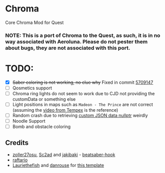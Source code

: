 # Chroma

Core Chroma Mod for Quest

### NOTE: This is a port of Chroma to the Quest, as such, it is in no way associated with Aeroluna. Please do not pester them about bugs, they are not associated with this port.

# TODO:
- [x] ~~Saber coloring is not working, no clue why~~ Fixed in commit [5709147](https://github.com/nyamimi/Chroma/commit/570914772f868e8a99338fbc1ddf18f0336daeaa)
- [ ] Qosmetics support
- [ ] Chroma ring lights do not seem to work due to CJD not providing the customData or something else
- [ ] Light positions in maps such as `Madeon - The Prince` are not correct (assuming the [video from Tempex](https://www.youtube.com/watch?v=I0G34tNpbPU) is the reference)
- [ ] Random crash due to retrieving [custom JSON data nullptr](https://github.com/nyamimi/Chroma/blob/c36d5fd48254008786a07c3a2419eac590fc2961/src/hooks/LightSwitchEventEffect.cpp#L57) weirdly
- [ ] Noodle Support
- [ ] Bomb and obstacle coloring 

## Credits

* [zoller27osu](https://github.com/zoller27osu), [Sc2ad](https://github.com/Sc2ad) and [jakibaki](https://github.com/jakibaki) - [beatsaber-hook](https://github.com/sc2ad/beatsaber-hook)
* [raftario](https://github.com/raftario) 
* [Lauriethefish](https://github.com/Lauriethefish) and [danrouse](https://github.com/danrouse) for [this template](https://github.com/Lauriethefish/quest-mod-template)